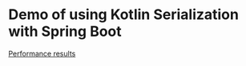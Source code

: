 # Demo of using Kotlin Serialization with Spring Boot


[Performance results](performance/README.md)